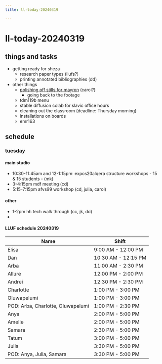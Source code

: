 ```yaml
---
title: ll-today-20240319

---
```


# ll-today-20240319
## things and tasks
* getting ready for sheza
    * research paper types (llufs?)
    * printing annotated bibliographies (dd)
* other things
    * [polishing off stills for mayron](https://drive.google.com/drive/folders/1e9whT45QpWzwH3sytkb3nymc6N_hngmV?usp=sharing) (carol?)
        * going back to the footage
    * tdm119b menu
    * stable diffusion colab for slavic office hours
    * cleaning out the classroom (deadline: Thursday morning)
    * installations on boards
    * emr163

## schedule
### tuesday
#### main studio
* 10:30-11:45am and 12-1:15pm: expos20alqera structure workshops - 15 & 15 students - (mk)
* 3-4:15pm mdf meeting (cd)
* 5:15-7:15pm afvs99 workshop (cd, julia, carol)
#### other
* 1-2pm hh tech walk through (cc, jk, dd)
* 
#### LLUF schedule 20240319

| Name            | Shift            |
|-----------------|------------------|
| Elisa           | 9:00 AM - 12:00 PM |
| Dan             | 10:30 AM - 12:15 PM |
| Arba            | 11:00 AM - 2:30 PM |
| Allure          | 12:00 PM - 2:00 PM |
| Andrei          | 12:30 PM - 2:30 PM |
| Charlotte       | 1:00 PM - 3:00 PM |
| Oluwapelumi     | 1:00 PM - 3:00 PM |
| POD: Arba, Charlotte, Oluwapelumi | 1:00 PM - 2:30 PM |
| Anya            | 2:00 PM - 5:00 PM |
| Amelie          | 2:00 PM - 5:00 PM |
| Samara          | 2:30 PM - 5:00 PM |
| Tatum           | 3:00 PM - 5:00 PM |
| Julia           | 3:30 PM - 5:00 PM |
| POD: Anya, Julia, Samara | 3:30 PM - 5:00 PM |



